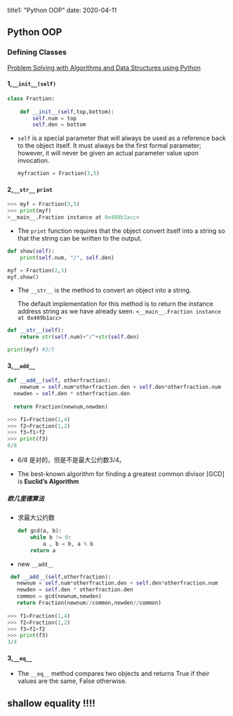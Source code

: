 title1: "Python OOP"
date: 2020-04-11



## Python OOP
### Defining Classes
[Problem Solving with Algorithms and Data Structures using Python](https://runestone.academy/runestone/books/published/pythonds/Introduction/ObjectOrientedProgramminginPythonDefiningClasses.html#object-oriented-programming-in-python-defining-classes)

#### 1,`__init__(self)`

```python
class Fraction:
		
    def __init__(self,top,bottom):
        self.num = top
        self.den = bottom
```

- `self` is a special parameter that will always be used as a reference back to the object itself. It must always be the first formal parameter; however, it will never be given an actual parameter value upon invocation. 
	
   ```python
   myfraction = Fraction(3,5)
   ```
#### 2,`__str__` `print`
```python
>>> myf = Fraction(3,5)
>>> print(myf)
<__main__.Fraction instance at 0x409b1acc>
```
- The `print` function requires that the object convert itself into a string so that the string can be written to the output. 

```python
def show(self):
    print(self.num, "/", self.den)

myf = Fraction(2,3)
myf.show()
```

- The `__str__` is the method to convert an object into a string.

  The default implementation for this method is to return the instance address string as we have already seen. `<__main__.Fraction instance at 0x409b1acc>`

```python
def __str__(self):
    return str(self.num)+"/"+str(self.den)

print(myf) #3/5
```

#### 3,`__add__` 
```python
def __add__(self, otherfraction):
	newnum = self.num*otherfraction.den + self.den*otherfraction.num
  newden = self.den * otherfraction.den
  
  return Fraction(newnum,newden)

>>> f1=Fraction(1,4)
>>> f2=Fraction(1,2)
>>> f3=f1+f2
>>> print(f3)
6/8
```

- 6/8 是对的，但是不是最大公约数3/4。

- The best-known algorithm for finding a greatest common divisor [GCD] is **Euclid’s Algorithm** 

##### 欧几里德算法

- 求最大公约数
  ```python
  def gcd(a, b):
      while b != 0:
          a , b = b, a % b
      return a 
  ```
- new `__add__` 
 ```python
  def __add__(self,otherfraction):
    newnum = self.num*otherfraction.den + self.den*otherfraction.num
    newden = self.den * otherfraction.den
    common = gcd(newnum,newden)
    return Fraction(newnum//common,newden//common)
  
 >>> f1=Fraction(1,4)
>>> f2=Fraction(1,2)
>>> f3=f1+f2
>>> print(f3)
3/4
 ```

#### 3,`__eq__`  
- The `__eq__` method compares two objects and returns True if their values are the same, False otherwise.

## **shallow equality** !!!!





